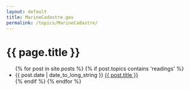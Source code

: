 ```yaml
---
layout: default
title: MarineCadastre.gov
permalink: /topics/MarineCadastre/
---
```


<h1>{{ page.title }}</h1>

<ul class="spaced_list">
  {% for post in site.posts %}
    {% if post.topics contains 'readings' %}
      <li>
        {{ post.date | date_to_long_string }} <a href="{{ post.url }}">{{ post.title }}</a>
      </li>
    {% endif %}
  {% endfor %}
</ul>